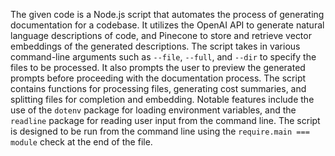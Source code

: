 The given code is a Node.js script that automates the process of generating documentation for a codebase. It utilizes the OpenAI API to generate natural language descriptions of code, and Pinecone to store and retrieve vector embeddings of the generated descriptions. The script takes in various command-line arguments such as `--file`, `--full`, and `--dir` to specify the files to be processed. It also prompts the user to preview the generated prompts before proceeding with the documentation process. The script contains functions for processing files, generating cost summaries, and splitting files for completion and embedding. Notable features include the use of the `dotenv` package for loading environment variables, and the `readline` package for reading user input from the command line. The script is designed to be run from the command line using the `require.main === module` check at the end of the file.